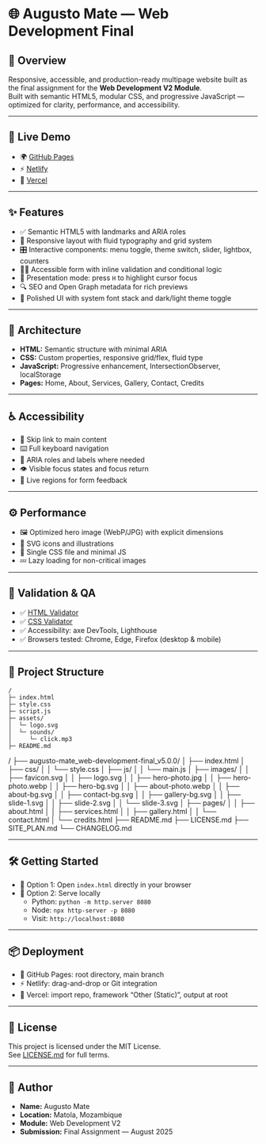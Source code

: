 # 🌐 Augusto Mate — Web Development Final

## 📄 Overview

Responsive, accessible, and production-ready multipage website built as the final assignment for the **Web Development V2 Module**.  
Built with semantic HTML5, modular CSS, and progressive JavaScript — optimized for clarity, performance, and accessibility.

---

## 🚀 Live Demo

- 🌍 [GitHub Pages](https://augusto047.github.io/augusto-mate_web-development-final/)  
- ⚡ [Netlify](https://augusto-mate-site.netlify.app)  
- 🧭 [Vercel](https://augusto-mate-site.vercel.app)

---

## ✨ Features

- ✅ Semantic HTML5 with landmarks and ARIA roles  
- 📱 Responsive layout with fluid typography and grid system  
- 🎛️ Interactive components: menu toggle, theme switch, slider, lightbox, counters  
- 🧑‍🦽 Accessible form with inline validation and conditional logic  
- 🎯 Presentation mode: press `H` to highlight cursor focus  
- 🔍 SEO and Open Graph metadata for rich previews  
- 🎨 Polished UI with system font stack and dark/light theme toggle

---

## 🧱 Architecture

- **HTML:** Semantic structure with minimal ARIA  
- **CSS:** Custom properties, responsive grid/flex, fluid type  
- **JavaScript:** Progressive enhancement, IntersectionObserver, localStorage  
- **Pages:** Home, About, Services, Gallery, Contact, Credits

---

## ♿ Accessibility

- 🔗 Skip link to main content  
- ⌨️ Full keyboard navigation  
- 🧠 ARIA roles and labels where needed  
- 👁️ Visible focus states and focus return  
- 📣 Live regions for form feedback

---

## ⚙️ Performance

- 🖼️ Optimized hero image (WebP/JPG) with explicit dimensions  
- 🧩 SVG icons and illustrations  
- 🧵 Single CSS file and minimal JS  
- 💤 Lazy loading for non-critical images

---

## 🧪 Validation & QA

- ✅ [HTML Validator](https://validator.w3.org/)  
- ✅ [CSS Validator](https://jigsaw.w3.org/css-validator/)  
- ✅ Accessibility: axe DevTools, Lighthouse  
- ✅ Browsers tested: Chrome, Edge, Firefox (desktop & mobile)

---

## 📂 Project Structure
```
/
├─ index.html            
├─ style.css             
├─ script.js             
├─ assets/
│  └─ logo.svg
│  └─ sounds/
│     └─ click.mp3
├─ README.md  
```
/
├── augusto-mate_web-development-final_v5.0.0/
│   ├── index.html
│   ├── css/
│   │   └── style.css
│   ├── js/
│   │   └── main.js
│   ├── images/
│   │   ├── favicon.svg
│   │   ├── logo.svg
│   │   ├── hero-photo.jpg
│   │   ├── hero-photo.webp
│   │   ├── hero-bg.svg
│   │   ├── about-photo.webp
│   │   ├── about-bg.svg
│   │   ├── contact-bg.svg
│   │   ├── gallery-bg.svg
│   │   ├── slide-1.svg
│   │   ├── slide-2.svg
│   │   └── slide-3.svg
│   ├── pages/
│   │   ├── about.html
│   │   ├── services.html
│   │   ├── gallery.html
│   │   └── contact.html
│   └── credits.html
├── README.md
├── LICENSE.md
├── SITE_PLAN.md
└── CHANGELOG.md

---

## 🛠 Getting Started

- 🔧 Option 1: Open `index.html` directly in your browser  
- 🔧 Option 2: Serve locally  
  - Python: `python -m http.server 8080`  
  - Node: `npx http-server -p 8080`  
  - Visit: `http://localhost:8080`

---

## 📦 Deployment

- 🐙 GitHub Pages: root directory, main branch  
- ⚡ Netlify: drag-and-drop or Git integration  
- 🧭 Vercel: import repo, framework “Other (Static)”, output at root

---

## 📜 License

This project is licensed under the MIT License.  
See [LICENSE.md](./LICENSE.md) for full terms.

---

## 👤 Author

- **Name:** Augusto Mate  
- **Location:** Matola, Mozambique  
- **Module:** Web Development V2 
- **Submission:** Final Assignment — August 2025

